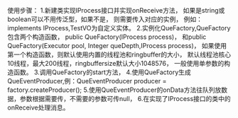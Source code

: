 使用步骤：
1.新建类实现IProcess接口并实现onReceive方法，
如果是string或boolean可以不用传泛型，如果不是，
则需要传入对应的实例，
例如：implements IProcess<TestVO>,TestVO为自定义实体。
2.实例化QueFactory,QueFactory包含两个构造函数，
public QueFactory(IProcess<T> process)，
和public QueFactory(Executor pool, Integer queDepth,IProcess<T> process)，
如果使用第一个构造函数，则默认使用内置的线程池和ringbuffer的大小，
默认线程池核心10线程，最大200线程，ringbuffersize默认大小1048576，
一般使用单参数的构造函数。
3.调用QueFactory的start方法，
4.使用QueFactory生成QueEventProducer,例：QueEventProducer<TestVO> producer = factory.createProducer();
5.使用QueEventProducer的onData方法往队列放数据，参数根据需要传，不需要的参数可传null，
6.在实现了IProcess接口的类中的onReceive处理消息。